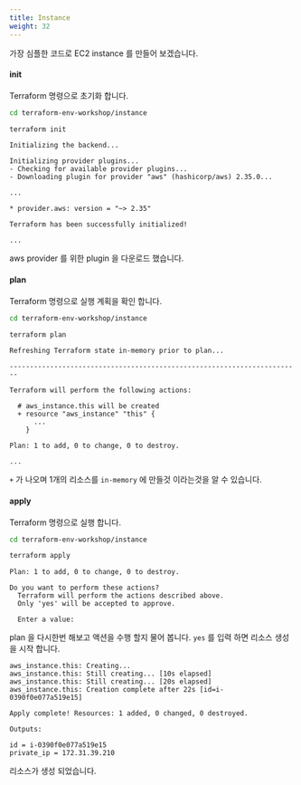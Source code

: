 ```yaml
---
title: Instance
weight: 32
---
```


가장 심플한 코드로 EC2 instance 를 만들어 보겠습니다.

#### init

Terraform 명령으로 초기화 합니다.

```bash
cd terraform-env-workshop/instance

terraform init
```

```
Initializing the backend...

Initializing provider plugins...
- Checking for available provider plugins...
- Downloading plugin for provider "aws" (hashicorp/aws) 2.35.0...

...

* provider.aws: version = "~> 2.35"

Terraform has been successfully initialized!

...
```

aws provider 를 위한 plugin 을 다운로드 했습니다.

#### plan

Terraform 명령으로 실행 계획을 확인 합니다.

```bash
cd terraform-env-workshop/instance

terraform plan
```

```
Refreshing Terraform state in-memory prior to plan...

------------------------------------------------------------------------

Terraform will perform the following actions:

  # aws_instance.this will be created
  + resource "aws_instance" "this" {
      ...
    }

Plan: 1 to add, 0 to change, 0 to destroy.

...
```

`+` 가 나오며 1개의 리소스를 `in-memory` 에 만들것 이라는것을 알 수 있습니다.

#### apply

Terraform 명령으로 실행 합니다.

```bash
cd terraform-env-workshop/instance

terraform apply
```

```
Plan: 1 to add, 0 to change, 0 to destroy.

Do you want to perform these actions?
  Terraform will perform the actions described above.
  Only 'yes' will be accepted to approve.

  Enter a value:
```

plan 을 다시한번 해보고 액션을 수행 할지 물어 봅니다. `yes` 를 입력 하면 리소스 생성을 시작 합니다.

```
aws_instance.this: Creating...
aws_instance.this: Still creating... [10s elapsed]
aws_instance.this: Still creating... [20s elapsed]
aws_instance.this: Creation complete after 22s [id=i-0390f0e077a519e15]

Apply complete! Resources: 1 added, 0 changed, 0 destroyed.

Outputs:

id = i-0390f0e077a519e15
private_ip = 172.31.39.210
```

리소스가 생성 되었습니다.
